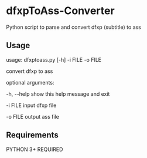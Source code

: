 # dfxpToAss-Converter

Python script to parse and convert dfxp (subtitle) to ass

## Usage

usage: dfxptoass.py [-h] -i FILE -o FILE

convert dfxp to ass

optional arguments:

-h, --help show this help message and exit

-i FILE input dfxp file

-o FILE output ass file

## Requirements

PYTHON 3+ REQUIRED
